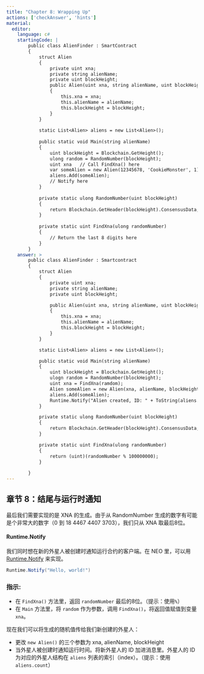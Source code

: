 ```yaml
---
title: "Chapter 8: Wrapping Up"
actions: ['checkAnswer', 'hints']
material: 
  editor:
    language: c#
    startingCode: |
        public class AlienFinder : SmartContract
        {
            struct Alien
            {
                private uint xna;
                private string alienName;
                private uint blockHeight;
                public Alien(uint xna, string alienName, uint blockHeight) 
                {
                    this.xna = xna; 
                    this.alienName = alienName; 
                    this.blockHeight = blockHeight;
                }
            }
            
            static List<Alien> aliens = new List<Alien>();     
            
            public static void Main(string alienName)
            {
                uint blockHeight = Blockchain.GetHeight(); 
                ulong random = RandomNumber(blockHeight); 
                uint xna   // Call FindXna() here 
                var someAlien = new Alien(12345678, 'CookieMonster', 1)  // Change the arguments here
                aliens.Add(someAlien);
                // Notify here
            }
            
            private static ulong RandomNumber(uint blockHeight)
            {
                return Blockchain.GetHeader(blockHeight).ConsensusData; 
            }
            
            private static uint FindXna(ulong randomNumber)
            {
                // Return the last 8 digits here
            }
        }
    answer: > 
        public class AlienFinder : Smartcontract
        {
            struct Alien
            {
                private uint xna;
                private string alienName;
                private uint blockHeight;

                public Alien(uint xna, string alienName, uint blockHeight) 
                {
                    this.xna = xna; 
                    this.alienName = alienName;
                    this.blockHeight = blockHeight;
                }
            }

            static List<Alien> aliens = new List<Alien>(); 

            public static void Main(string alienName) 
            {
                uint blockHeight = Blockchain.GetHeight();
                ulogn random = RandomNumber(blockHeight); 
                uint xna = FindXna(ramdom);
                Alien someAlien = new Alien(xna, alienName, blockHeight);
                aliens.Add(someAlien);
                Runtime.Notify("Alien created, ID: " + ToString(aliens.count - 1));
            }

            private static ulong RandomNumber(uint blockHeight)
            {
                return Blockchain.GetHeader(blockHeight).ConsensusData; 
            }

            private static uint FindXna(ulong randomNumber)
            {
                return (uint)(randomNumber % 100000000);
            }
            
        }
---
```




## 章节 8：结尾与运行时通知

最后我们需要实现的是 XNA 的生成。由于从 RandomNumber 生成的数字有可能是个非常大的数字（0 到 18 4467 4407 3703），我们只从 XNA 取最后8位。

#### Runtime.Notify

我们同时想在新的外星人被创建时通知运行合约的客户端。在 NEO 里，可以用 [Runtime.Notify](https://docs.neo.org/docs/en-us/reference/scapi/fw/dotnet/neo/Runtime/Notify.html) 来实现。
```c#
Runtime.Notify("Hello, world!")
```

### 指示: 

- 在 `FindXna()` 方法里，返回 `randomNumber` 最后的8位。（提示：使用`%`）
- 在 `Main` 方法里，将 `random` 作为参数，调用 `FindXna()`，将返回值赋值到变量 `xna`。

现在我们可以将生成的随机值传给我们新创建的外星人：
- 更改 `new Alien()` 的三个参数为 xna, alienName, blockHeight
- 当外星人被创建时通知运行时间。将新外星人的 ID 加进消息里。外星人的 ID 为对应的外星人结构在 `aliens` 列表的索引（index）。（提示：使用 `aliens.count`）